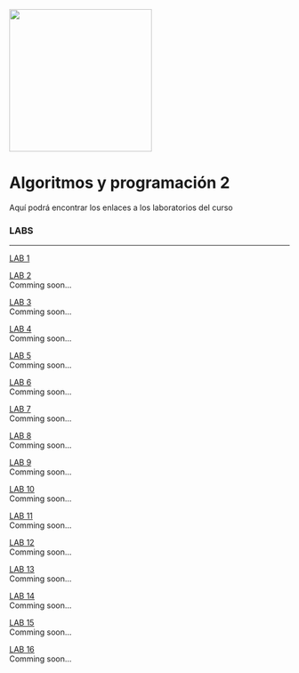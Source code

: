 <img width="256" src="https://www.icesi.edu.co/launiversidad/images/La_universidad/logo_icesi.png">

# Algoritmos y programación 2
Aquí podrá encontrar los enlaces a los laboratorios del curso


### LABS

***
<a href="https://docs.google.com/document/d/1Pfwir5SPBZXiU0_Wc_6DoTdJoq3KV8VR/edit?usp=sharing&ouid=117897710133227559254&rtpof=true&sd=true">LAB 1</a><br>


<a href="">LAB 2</a><br>
Comming soon...


<a href="">LAB 3</a><br>
Comming soon...

<a href="">LAB 4</a><br>
Comming soon...

<a href="">LAB 5</a><br>
Comming soon...

<a href="">LAB 6</a><br>
Comming soon...

<a href="">LAB 7</a><br>
Comming soon...

<a href="">LAB 8</a><br>
Comming soon...

<a href="">LAB 9</a><br>
Comming soon...

<a href="">LAB 10</a><br>
Comming soon...

<a href="">LAB 11</a><br>
Comming soon...

<a href="">LAB 12</a><br>
Comming soon...

<a href="">LAB 13</a><br>
Comming soon...

<a href="">LAB 14</a><br>
Comming soon...

<a href="">LAB 15</a><br>
Comming soon...

<a href="">LAB 16</a><br>
Comming soon...

